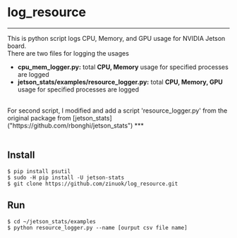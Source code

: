 # log_resource

***
This is python script logs CPU, Memory, and GPU usage for NVIDIA Jetson board. <br>
There are two files for logging the usages
+ **cpu_mem_logger.py:** total **CPU, Memory** usage for specified processes are logged
+ **jetson_stats/examples/resource_logger.py:** total **CPU, Memory, GPU** usage for specified processes are logged 
<br>
For second script, I modified and add a script 'resource_logger.py' from the original package from [jetson_stats]("https://github.com/rbonghi/jetson_stats")
***
<br><br>

## Install
```
$ pip install psutil
$ sudo -H pip install -U jetson-stats
$ git clone https://github.com/zinuok/log_resource.git
```

## Run
```
$ cd ~/jetson_stats/examples
$ python resource_logger.py --name [ourput csv file name]
```


